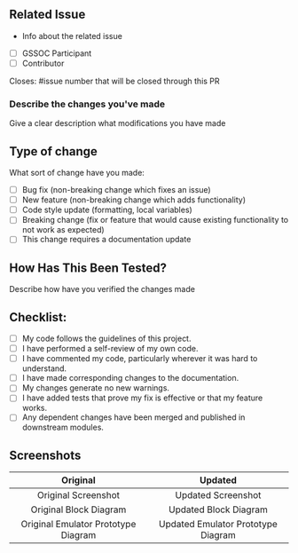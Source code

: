 ## Related Issue 

- Info about the related issue 

- [ ] GSSOC Participant  
- [ ] Contributor

Closes: #issue number that will be closed through this PR

### Describe the changes you've made

Give a clear description what modifications you have made

## Type of change

What sort of change have you made:
<!--
Example how to mark a checkbox:-
- [x] My code follows the code style of this project.
-->
- [ ] Bug fix (non-breaking change which fixes an issue)
- [ ] New feature (non-breaking change which adds functionality)
- [ ] Code style update (formatting, local variables)
- [ ] Breaking change (fix or feature that would cause existing functionality to not work as expected)
- [ ] This change requires a documentation update

## How Has This Been Tested?

Describe how have you verified the changes made

## Checklist:
<!--
Example how to mark a checkbox:-
- [x] My code follows the code style of this project.
-->
- [ ] My code follows the guidelines of this project.
- [ ] I have performed a self-review of my own code.
- [ ] I have commented my code, particularly wherever it was hard to understand.
- [ ] I have made corresponding changes to the documentation.
- [ ] My changes generate no new warnings.
- [ ] I have added tests that prove my fix is effective or that my feature works.
- [ ] Any dependent changes have been merged and published in downstream modules.

## Screenshots

 Original           | Updated
 :--------------------: |:--------------------:
 Original Screenshot | Updated Screenshot |
 Original Block Diagram | Updated Block Diagram |
 Original Emulator Prototype Diagram | Updated Emulator Prototype Diagram |
